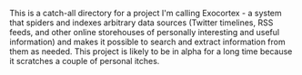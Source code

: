 This is a catch-all directory for a project I'm calling Exocortex - a system
that spiders and indexes arbitrary data sources (Twitter timelines, RSS feeds,
and other online storehouses of personally interesting and useful information)
and makes it possible to search and extract information from them as needed.
This project is likely to be in alpha for a long time because it scratches
a couple of personal itches.
